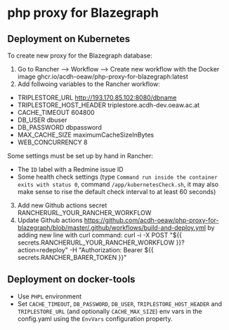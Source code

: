 # php proxy for Blazegraph

## Deployment on Kubernetes

To create new proxy for the Blazegraph database:
1. Go to Rancher --> Workflow --> Create new workflow with the Docker image ghcr.io/acdh-oeaw/php-proxy-for-blazegraph:latest
2. Add follwoing variables to the Rancher workflow:

  - TRIPLESTORE_URL http://193.170.85.102:8080/dbname
  - TRIPLESTORE_HOST_HEADER triplestore.acdh-dev.oeaw.ac.at
  - CACHE_TIMEOUT 604800
  - DB_USER dbuser 
  - DB_PASSWORD dbpassword
  - MAX_CACHE_SIZE maximumCacheSizeInBytes
  - WEB_CONCURRENCY 8

  Some settings must be set up by hand in Rancher:

  * The `ID` label with a Redmine issue ID
  * Some health check settings (type `Command run inside the container exits with status 0`, command `/app/kubernetesCheck.sh`, it may also make sense to rise the default check interval to at least 60 seconds)

3. Add new Github actions secret RANCHERURL_YOUR_RANCHER_WORKFLOW
4. Update Github actions https://github.com/acdh-oeaw/php-proxy-for-blazegraph/blob/master/.github/workflows/build-and-deploy.yml by adding 
new line with curl command: curl -i -X POST "${{ secrets.RANCHERURL_YOUR_RANCHER_WORKFLOW }}?action=redeploy" -H "Authorization: Bearer ${{ secrets.RANCHER_BARER_TOKEN }}"

## Deployment on docker-tools

* Use `PHPL` environment
* Set `CACHE_TIMEOUT`, `DB_PASSWORD`, `DB_USER`, `TRIPLESTORE_HOST_HEADER` and `TRIPLESTORE_URL` (and optionally `CACHE_MAX_SIZE`) env vars in the config.yaml using the `EnvVars` configuration property.

